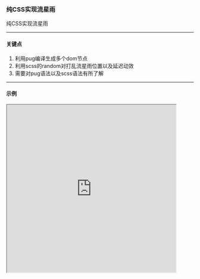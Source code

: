 ### 纯CSS实现流星雨

纯CSS实现流星雨

---

#### 关键点
1. 利用pug编译生成多个dom节点
2. 利用scss的random对打乱流星雨位置以及延迟动效
3. 需要对pug语法以及scss语法有所了解

---

#### 示例
<iframe width="90%" height="450" allowfullscreen="allowfullscreen" src="https://codepen.io/superwtt/embed/NWrPQKV?height=450&theme-id=default&default-tab=result"></iframe>